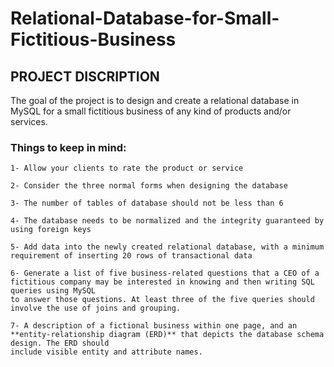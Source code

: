 # Relational-Database-for-Small-Fictitious-Business

## PROJECT DISCRIPTION 

The goal of the project is to design and create a relational database in MySQL for a small fictitious business of any kind of products and/or services. 

### Things to keep in mind: 
    
    1- Allow your clients to rate the product or service
    
    2- Consider the three normal forms when designing the database 
    
    3- The number of tables of database should not be less than 6 
    
    4- The database needs to be normalized and the integrity guaranteed by using foreign keys
    
    5- Add data into the newly created relational database, with a minimum requirement of inserting 20 rows of transactional data 
    
    6- Generate a list of five business-related questions that a CEO of a fictitious company may be interested in knowing and then writing SQL queries using MySQL 
    to answer those questions. At least three of the five queries should involve the use of joins and grouping. 
    
    7- A description of a fictional business within one page, and an **entity-relationship diagram (ERD)** that depicts the database schema design. The ERD should        
    include visible entity and attribute names.
    
    
    
